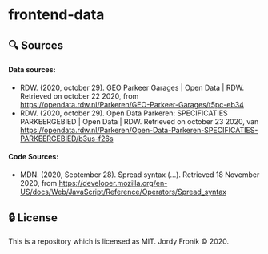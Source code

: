 # frontend-data

<!-- ## :page_facing_up: Research Case

**What about the accessibility of parking garages in the major cities of the Netherlands**

#### Sub questions:

- How are the charging stations divided
- How is the parking capacity divided
- What is the maximum Drive-Through height, is it accessible for everyone?

---

## :flashlight: Concept

I'll be making a data visualization with Javascript D3 of how well developed the parking garages are in the big cities from holland. I'll be comparing the Drive-through height, EV-charging capacity and the disabled access possibilities. By using the location I display where the optimal parking garages are located. To read more about it, make sure to check out my [documentation](https://github.com/joordy/frontend-data/wiki/Concept).

---

## :chart: Dataset

For my project I'll be using the [Location API](https://opendata.rdw.nl/Parkeren/GEO-Parkeer-Garages/t5pc-eb34) and [Specification API](https://opendata.rdw.nl/Parkeren/Open-Data-Parkeren-SPECIFICATIES-PARKEERGEBIED/b3us-f26s) form the RDW.

---

## :rocket: Install

#### Clone the GitHub repository

```bash
git clone https://github.com/joordy/frontend-data.git
```

#### Install packages

```bash
npm install
```

#### Starting up local server with the following Python command

```bash
npm run dev
```

#### Visit project

```bash
localhost:1234
```

---

## :key: Deployment link

[frontenddata-jorrr.netlify.app](https://frontenddata-jorrr.netlify.app/)

#### Used example:

[D3 Graph Gallery — Lollipop](https://www.d3-graph-gallery.com/lollipop.html)

--- -->

## :mag: Sources

#### Data sources:

- RDW. (2020, october 29). GEO Parkeer Garages | Open Data | RDW. Retrieved on october 22 2020, from https://opendata.rdw.nl/Parkeren/GEO-Parkeer-Garages/t5pc-eb34
- RDW. (2020, october 29). Open Data Parkeren: SPECIFICATIES PARKEERGEBIED | Open Data | RDW. Retrieved on october 23 2020, van https://opendata.rdw.nl/Parkeren/Open-Data-Parkeren-SPECIFICATIES-PARKEERGEBIED/b3us-f26s

#### Code Sources:

- MDN. (2020, September 28). Spread syntax (...). Retrieved 18 November 2020, from https://developer.mozilla.org/en-US/docs/Web/JavaScript/Reference/Operators/Spread_syntax

## :lock: License

This is a repository which is licensed as MIT. Jordy Fronik ©️ 2020.

